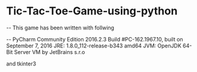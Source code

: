 # Tic-Tac-Toe-Game-using-python
-- This game has been written with follwing 

--
PyCharm Community Edition 2016.2.3
Build #PC-162.1967.10, built on September 7, 2016
JRE: 1.8.0_112-release-b343 amd64
JVM: OpenJDK 64-Bit Server VM by JetBrains s.r.o

and tkinter3
